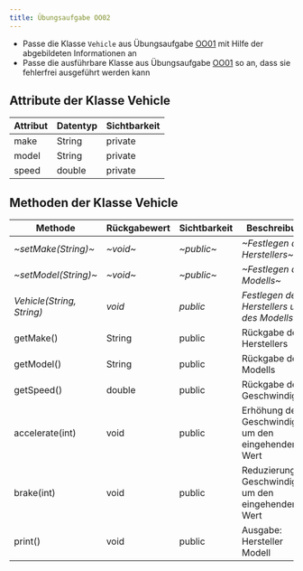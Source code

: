 ```yaml
---
title: Übungsaufgabe OO02
---
```


- Passe die Klasse `Vehicle` aus Übungsaufgabe [OO01](oo01.md) mit Hilfe der abgebildeten Informationen an
- Passe die ausführbare Klasse aus Übungsaufgabe [OO01](oo01.md) so an, dass sie fehlerfrei ausgeführt werden kann

## Attribute der Klasse Vehicle

| Attribut | Datentyp | Sichtbarkeit |
| -------- | -------- | ------------ |
| make     | String   | private      |
| model    | String   | private      |
| speed    | double   | private      |

## Methoden der Klasse Vehicle

| Methode                   | Rückgabewert | Sichtbarkeit | Beschreibung                                            |
| ------------------------- | ------------ | ------------ | ------------------------------------------------------- |
| _~setMake(String)~_       | _~void~_     | _~public~_   | _~Festlegen des Herstellers~_                           |
| _~setModel(String)~_      | _~void~_     | _~public~_   | _~Festlegen des Modells~_                               |
| _Vehicle(String, String)_ | _void_       | _public_     | _Festlegen des Herstellers und des Modells_             |
| getMake()                 | String       | public       | Rückgabe des Herstellers                                |
| getModel()                | String       | public       | Rückgabe des Modells                                    |
| getSpeed()                | double       | public       | Rückgabe der Geschwindigkeit                            |
| accelerate(int)           | void         | public       | Erhöhung der Geschwindigkeit um den eingehenden Wert    |
| brake(int)                | void         | public       | Reduzierung der Geschwindigkeit um den eingehenden Wert |
| print()                   | void         | public       | Ausgabe: Hersteller Modell                              |
